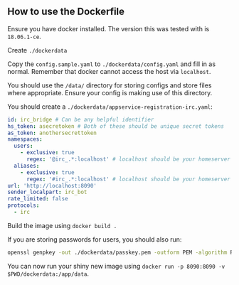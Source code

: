 ## How to use the Dockerfile

Ensure you have docker installed. The version this was tested
with is `18.06.1-ce`.

Create `./dockerdata`

Copy the `config.sample.yaml` to `./dockerdata/config.yaml` and fill in as normal. Remember
that docker cannot access the host via `localhost`.

You should use the `/data/` directory for storing configs and store files where appropriate. Ensure
your config is making use of this directory.

You should create a `./dockerdata/appservice-registration-irc.yaml`:

```yaml
id: irc_bridge # Can be any helpful identifier
hs_token: asecretoken # Both of these should be unique secret tokens
as_token: anothersecrettoken
namespaces:
  users:
    - exclusive: true
      regex: '@irc_.*:localhost' # localhost should be your homeserver's server_name
  aliases:
    - exclusive: true
      regex: '#irc_.*:localhost' # localhost should be your homeserver's server_name
url: 'http://localhost:8090'
sender_localpart: irc_bot
rate_limited: false
protocols:
  - irc
```

Build the image using `docker build .`

If you are storing passwords for users, you should also run:

```sh
openssl genpkey -out ./dockerdata/passkey.pem -outform PEM -algorithm RSA -pkeyopt rsa_keygen_bits:2048
```

You can now run your shiny new image using `docker run -p 8090:8090 -v $PWD/dockerdata:/app/data`.
